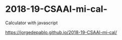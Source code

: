 # 2018-19-CSAAI-mi-cal-
Calculator with javascript

https://jorgedepablo.github.io/2018-19-CSAAI-mi-cal/
